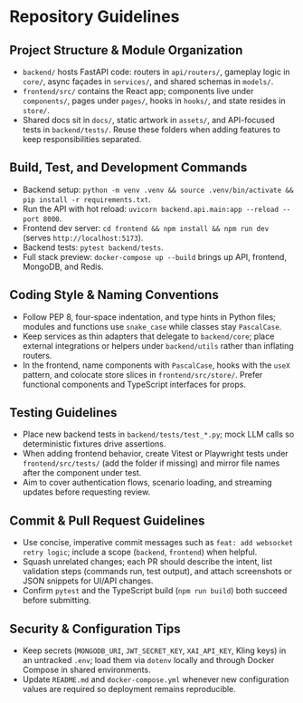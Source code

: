 # Repository Guidelines

## Project Structure & Module Organization
- `backend/` hosts FastAPI code: routers in `api/routers/`, gameplay logic in `core/`, async façades in `services/`, and shared schemas in `models/`.
- `frontend/src/` contains the React app; components live under `components/`, pages under `pages/`, hooks in `hooks/`, and state resides in `store/`.
- Shared docs sit in `docs/`, static artwork in `assets/`, and API-focused tests in `backend/tests/`. Reuse these folders when adding features to keep responsibilities separated.

## Build, Test, and Development Commands
- Backend setup: `python -m venv .venv && source .venv/bin/activate && pip install -r requirements.txt`.
- Run the API with hot reload: `uvicorn backend.api.main:app --reload --port 8000`.
- Frontend dev server: `cd frontend && npm install && npm run dev` (serves `http://localhost:5173`).
- Backend tests: `pytest backend/tests`.
- Full stack preview: `docker-compose up --build` brings up API, frontend, MongoDB, and Redis.

## Coding Style & Naming Conventions
- Follow PEP 8, four-space indentation, and type hints in Python files; modules and functions use `snake_case` while classes stay `PascalCase`.
- Keep services as thin adapters that delegate to `backend/core`; place external integrations or helpers under `backend/utils` rather than inflating routers.
- In the frontend, name components with `PascalCase`, hooks with the `useX` pattern, and colocate store slices in `frontend/src/store/`. Prefer functional components and TypeScript interfaces for props.

## Testing Guidelines
- Place new backend tests in `backend/tests/test_*.py`; mock LLM calls so deterministic fixtures drive assertions.
- When adding frontend behavior, create Vitest or Playwright tests under `frontend/src/tests/` (add the folder if missing) and mirror file names after the component under test.
- Aim to cover authentication flows, scenario loading, and streaming updates before requesting review.

## Commit & Pull Request Guidelines
- Use concise, imperative commit messages such as `feat: add websocket retry logic`; include a scope (`backend`, `frontend`) when helpful.
- Squash unrelated changes; each PR should describe the intent, list validation steps (commands run, test output), and attach screenshots or JSON snippets for UI/API changes.
- Confirm `pytest` and the TypeScript build (`npm run build`) both succeed before submitting.

## Security & Configuration Tips
- Keep secrets (`MONGODB_URI`, `JWT_SECRET_KEY`, `XAI_API_KEY`, Kling keys) in an untracked `.env`; load them via `dotenv` locally and through Docker Compose in shared environments.
- Update `README.md` and `docker-compose.yml` whenever new configuration values are required so deployment remains reproducible.
